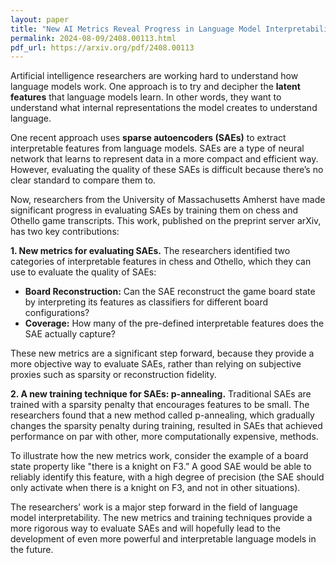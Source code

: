 ```yaml
---
layout: paper
title: "New AI Metrics Reveal Progress in Language Model Interpretability"
permalink: 2024-08-09/2408.00113.html
pdf_url: https://arxiv.org/pdf/2408.00113
---
```


Artificial intelligence researchers are working hard to understand how language models work. One approach is to try and decipher the **latent features** that language models learn. In other words, they want to understand what internal representations the model creates to understand language.  

One recent approach uses **sparse autoencoders (SAEs)** to extract interpretable features from language models. SAEs are a type of neural network that learns to represent data in a more compact and efficient way.  However, evaluating the quality of these SAEs is difficult because there’s no clear standard to compare them to.

Now, researchers from the University of Massachusetts Amherst have made significant progress in evaluating SAEs by training them on chess and Othello game transcripts.  This work, published on the preprint server arXiv, has two key contributions:

**1. New metrics for evaluating SAEs.** The researchers identified two categories of interpretable features in chess and Othello, which they can use to evaluate the quality of SAEs:

* **Board Reconstruction:** Can the SAE reconstruct the game board state by interpreting its features as classifiers for different board configurations? 
* **Coverage:**  How many of the pre-defined interpretable features does the SAE actually capture?

These new metrics are a significant step forward, because they provide a more objective way to evaluate SAEs, rather than relying on subjective proxies such as sparsity or reconstruction fidelity.

**2.  A new training technique for SAEs: p-annealing.**  Traditional SAEs are trained with a sparsity penalty that encourages features to be small.  The researchers found that a new method called p-annealing, which gradually changes the sparsity penalty during training, resulted in SAEs that achieved performance on par with other, more computationally expensive, methods.

To illustrate how the new metrics work, consider the example of a board state property like "there is a knight on F3.” A good SAE would be able to reliably identify this feature, with a high degree of precision (the SAE should only activate when there is a knight on F3, and not in other situations).

The researchers’ work is a major step forward in the field of language model interpretability.  The new metrics and training techniques provide a more rigorous way to evaluate SAEs and will hopefully lead to the development of even more powerful and interpretable language models in the future. 
